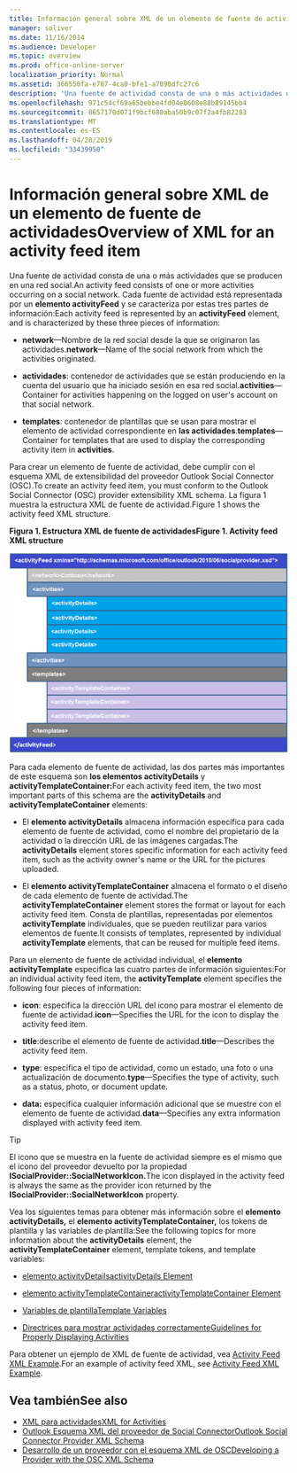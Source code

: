 ```yaml
---
title: Información general sobre XML de un elemento de fuente de actividades
manager: soliver
ms.date: 11/16/2014
ms.audience: Developer
ms.topic: overview
ms.prod: office-online-server
localization_priority: Normal
ms.assetid: 366550fa-e787-4ca0-bfe1-a7890dfc27c6
description: 'Una fuente de actividad consta de una o más actividades que se producen en una red social. Cada fuente de actividad está representada por un elemento activityFeed y se caracteriza por estas tres partes de información:'
ms.openlocfilehash: 971c54cf69a65bebbe4fd04e8608e88b89145bb4
ms.sourcegitcommit: 8657170d071f9bcf680aba50b9c07f2a4fb82283
ms.translationtype: MT
ms.contentlocale: es-ES
ms.lasthandoff: 04/28/2019
ms.locfileid: "33439950"
---
```

# <a name="overview-of-xml-for-an-activity-feed-item"></a><span data-ttu-id="e3df5-104">Información general sobre XML de un elemento de fuente de actividades</span><span class="sxs-lookup"><span data-stu-id="e3df5-104">Overview of XML for an activity feed item</span></span>

<span data-ttu-id="e3df5-105">Una fuente de actividad consta de una o más actividades que se producen en una red social.</span><span class="sxs-lookup"><span data-stu-id="e3df5-105">An activity feed consists of one or more activities occurring on a social network.</span></span> <span data-ttu-id="e3df5-106">Cada fuente de actividad está representada por un **elemento activityFeed** y se caracteriza por estas tres partes de información:</span><span class="sxs-lookup"><span data-stu-id="e3df5-106">Each activity feed is represented by an **activityFeed** element, and is characterized by these three pieces of information:</span></span> 
  
- <span data-ttu-id="e3df5-107">**network**—Nombre de la red social desde la que se originaron las actividades.</span><span class="sxs-lookup"><span data-stu-id="e3df5-107">**network**—Name of the social network from which the activities originated.</span></span>
    
- <span data-ttu-id="e3df5-108">**actividades**: contenedor de actividades que se están produciendo en la cuenta del usuario que ha iniciado sesión en esa red social.</span><span class="sxs-lookup"><span data-stu-id="e3df5-108">**activities**—Container for activities happening on the logged on user's account on that social network.</span></span>
    
- <span data-ttu-id="e3df5-109">**templates**: contenedor de plantillas que se usan para mostrar el elemento de actividad correspondiente en **las actividades**.</span><span class="sxs-lookup"><span data-stu-id="e3df5-109">**templates**—Container for templates that are used to display the corresponding activity item in **activities**.</span></span>
    
<span data-ttu-id="e3df5-110">Para crear un elemento de fuente de actividad, debe cumplir con el esquema XML de extensibilidad del proveedor Outlook Social Connector (OSC).</span><span class="sxs-lookup"><span data-stu-id="e3df5-110">To create an activity feed item, you must conform to the Outlook Social Connector (OSC) provider extensibility XML schema.</span></span> <span data-ttu-id="e3df5-111">La figura 1 muestra la estructura XML de fuente de actividad.</span><span class="sxs-lookup"><span data-stu-id="e3df5-111">Figure 1 shows the activity feed XML structure.</span></span>
  
<span data-ttu-id="e3df5-112">**Figura 1. Estructura XML de fuente de actividades**</span><span class="sxs-lookup"><span data-stu-id="e3df5-112">**Figure 1. Activity feed XML structure**</span></span>

![Estructura XML de la actividad](media/odc_ol14_ta_OSC_Fig06.gif)
  
<span data-ttu-id="e3df5-114">Para cada elemento de fuente de actividad, las dos partes más importantes de este esquema son **los elementos activityDetails** y **activityTemplateContainer:**</span><span class="sxs-lookup"><span data-stu-id="e3df5-114">For each activity feed item, the two most important parts of this schema are the **activityDetails** and **activityTemplateContainer** elements:</span></span> 
  
- <span data-ttu-id="e3df5-115">El **elemento activityDetails** almacena información específica para cada elemento de fuente de actividad, como el nombre del propietario de la actividad o la dirección URL de las imágenes cargadas.</span><span class="sxs-lookup"><span data-stu-id="e3df5-115">The **activityDetails** element stores specific information for each activity feed item, such as the activity owner's name or the URL for the pictures uploaded.</span></span> 
    
- <span data-ttu-id="e3df5-116">El **elemento activityTemplateContainer** almacena el formato o el diseño de cada elemento de fuente de actividad.</span><span class="sxs-lookup"><span data-stu-id="e3df5-116">The **activityTemplateContainer** element stores the format or layout for each activity feed item.</span></span> <span data-ttu-id="e3df5-117">Consta de plantillas, representadas por elementos **activityTemplate** individuales, que se pueden reutilizar para varios elementos de fuente.</span><span class="sxs-lookup"><span data-stu-id="e3df5-117">It consists of templates, represented by individual **activityTemplate** elements, that can be reused for multiple feed items.</span></span> 
    
<span data-ttu-id="e3df5-118">Para un elemento de fuente de actividad individual, el **elemento activityTemplate** especifica las cuatro partes de información siguientes:</span><span class="sxs-lookup"><span data-stu-id="e3df5-118">For an individual activity feed item, the **activityTemplate** element specifies the following four pieces of information:</span></span> 
  
- <span data-ttu-id="e3df5-119">**icon**: especifica la dirección URL del icono para mostrar el elemento de fuente de actividad.</span><span class="sxs-lookup"><span data-stu-id="e3df5-119">**icon**—Specifies the URL for the icon to display the activity feed item.</span></span>
    
- <span data-ttu-id="e3df5-120">**title**:describe el elemento de fuente de actividad.</span><span class="sxs-lookup"><span data-stu-id="e3df5-120">**title**—Describes the activity feed item.</span></span>
    
- <span data-ttu-id="e3df5-121">**type**: especifica el tipo de actividad, como un estado, una foto o una actualización de documento.</span><span class="sxs-lookup"><span data-stu-id="e3df5-121">**type**—Specifies the type of activity, such as a status, photo, or document update.</span></span>
    
- <span data-ttu-id="e3df5-122">**data:** especifica cualquier información adicional que se muestre con el elemento de fuente de actividad.</span><span class="sxs-lookup"><span data-stu-id="e3df5-122">**data**—Specifies any extra information displayed with activity feed item.</span></span>
    
> [!TIP]
> <span data-ttu-id="e3df5-123">El icono que se muestra en la fuente de actividad siempre es el mismo que el icono del proveedor devuelto por la propiedad **ISocialProvider::SocialNetworkIcon.**</span><span class="sxs-lookup"><span data-stu-id="e3df5-123">The icon displayed in the activity feed is always the same as the provider icon returned by the **ISocialProvider::SocialNetworkIcon** property.</span></span> 
  
<span data-ttu-id="e3df5-124">Vea los siguientes temas para obtener más información sobre el **elemento activityDetails,** el **elemento activityTemplateContainer,** los tokens de plantilla y las variables de plantilla:</span><span class="sxs-lookup"><span data-stu-id="e3df5-124">See the following topics for more information about the **activityDetails** element, the **activityTemplateContainer** element, template tokens, and template variables:</span></span> 
  
- [<span data-ttu-id="e3df5-125">elemento activityDetails</span><span class="sxs-lookup"><span data-stu-id="e3df5-125">activityDetails Element</span></span>](activitydetails-element.md)
    
- [<span data-ttu-id="e3df5-126">elemento activityTemplateContainer</span><span class="sxs-lookup"><span data-stu-id="e3df5-126">activityTemplateContainer Element</span></span>](activitytemplatecontainer-element.md)
    
- [<span data-ttu-id="e3df5-127">Variables de plantilla</span><span class="sxs-lookup"><span data-stu-id="e3df5-127">Template Variables</span></span>](template-variables.md)
    
- [<span data-ttu-id="e3df5-128">Directrices para mostrar actividades correctamente</span><span class="sxs-lookup"><span data-stu-id="e3df5-128">Guidelines for Properly Displaying Activities</span></span>](guidelines-for-properly-displaying-activities.md)
    
<span data-ttu-id="e3df5-129">Para obtener un ejemplo de XML de fuente de actividad, vea [Activity Feed XML Example](activity-feed-xml-example.md).</span><span class="sxs-lookup"><span data-stu-id="e3df5-129">For an example of activity feed XML, see [Activity Feed XML Example](activity-feed-xml-example.md).</span></span>
  
## <a name="see-also"></a><span data-ttu-id="e3df5-130">Vea también</span><span class="sxs-lookup"><span data-stu-id="e3df5-130">See also</span></span>

- [<span data-ttu-id="e3df5-131">XML para actividades</span><span class="sxs-lookup"><span data-stu-id="e3df5-131">XML for Activities</span></span>](xml-for-activities.md) 
- [<span data-ttu-id="e3df5-132">Outlook Esquema XML del proveedor de Social Connector</span><span class="sxs-lookup"><span data-stu-id="e3df5-132">Outlook Social Connector Provider XML Schema</span></span>](outlook-social-connector-provider-xml-schema.md)
- [<span data-ttu-id="e3df5-133">Desarrollo de un proveedor con el esquema XML de OSC</span><span class="sxs-lookup"><span data-stu-id="e3df5-133">Developing a Provider with the OSC XML Schema</span></span>](developing-a-provider-with-the-osc-xml-schema.md)

